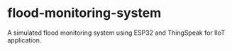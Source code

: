 # flood-monitoring-system
A simulated flood monitoring system using ESP32 and ThingSpeak for IIoT application.
